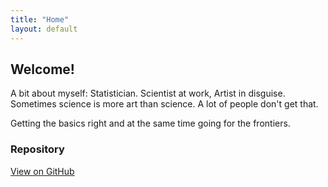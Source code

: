 ```yaml
---
title: "Home"
layout: default
---
```


<div class="hero">
  <h2> Welcome! </h2>
  <p> A bit about myself: Statistician. Scientist at work, Artist in disguise. Sometimes science is more art than science. A lot of people don't get that. </p>
  <p> Getting the basics right and at the same time going for the frontiers. </p>
</div>

<div class="grid">
  <div class="card">
    <h3>Repository</h3>
    <p><a href="https://github.com/resyui/resyui.github.io">View on GitHub</a></p>
  </div>
</div>
